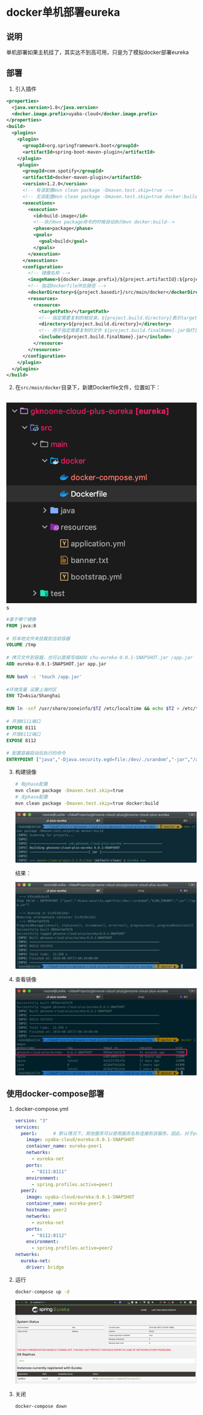 # docker单机部署eureka

## 说明

单机部署如果主机挂了，其实达不到高可用，只是为了模拟docker部署eureka

## 部署

1. 引入插件

```xml
<properties>
  <java.version>1.8</java.version>
  <docker.image.prefix>uyaba-cloud</docker.image.prefix>
</properties>
<build>
  <plugins>
    <plugin>
      <groupId>org.springframework.boot</groupId>
      <artifactId>spring-boot-maven-plugin</artifactId>
    </plugin>
    <plugin>
      <groupId>com.spotify</groupId>
      <artifactId>docker-maven-plugin</artifactId>
      <version>1.2.0</version>
      <!-- 有该配置mvn clean package -Dmaven.test.skip=true -->
      <!-- 无该配置mvn clean package -Dmaven.test.skip=true docker:build -->
      <executions>
        <execution>
          <id>build-image</id>
          <!--执行mvn package命令的时候自动执行mvn docker:build-->
          <phase>package</phase>
          <goals>
            <goal>build</goal>
          </goals>
        </execution>
      </executions>
      <configuration>
        <!-- 镜像名称 -->
        <imageName>${docker.image.prefix}/${project.artifactId}:${project.version}</imageName>
        <!-- 指定Dockerfile所在路径 -->
        <dockerDirectory>${project.basedir}/src/main/docker</dockerDirectory>
        <resources>
          <resource>
            <targetPath>/</targetPath>
            <!-- 指定需要复制的根目录，${project.build.directory}表示target目录 -->
            <directory>${project.build.directory}</directory>
            <!-- 用于指定需要复制的文件 ${project.build.finalName}.jar指打包后的jar文件包-->
            <include>${project.build.finalName}.jar</include>
          </resource>
        </resources>
      </configuration>
    </plugin>
  </plugins>
</build>
```

2. 在`src/main/docker`目录下，新建Dockerfile文件，位置如下：

​       ![image-20190828165008587](assets/image-20190828165008587.png)s

   ```dockerfile
#基于哪个镜像
FROM java:8

# 将本地文件夹挂载到当前容器
VOLUME /tmp

# 拷贝文件到容器，也可以直接写成ADD chu-eureka-0.0.1-SNAPSHOT.jar /app.jar
ADD eureka-0.0.1-SNAPSHOT.jar app.jar

RUN bash -c 'touch /app.jar'

#环境变量 设置上海时区
ENV TZ=Asia/Shanghai

RUN ln -snf /usr/share/zoneinfo/$TZ /etc/localtime && echo $TZ > /etc/timezone

# 开放8111端口
EXPOSE 8111
# 开放8112端口
EXPOSE 8112

# 配置容器启动后执行的命令
ENTRYPOINT ["java","-Djava.security.egd=file:/dev/./urandom","-jar","/app.jar"]
   ```

3. 构建镜像

   ```sh
   # 有phase配置
   mvn clean package -Dmaven.test.skip=true
   # 无phase配置
   mvn clean package -Dmaven.test.skip=true docker:build
   ```

   ![image-20190828165642137](assets/image-20190828165642137.png)

   结果：

   ![image-20190828170854914](assets/image-20190828170854914.png)

4. 查看镜像

   ![image-20190828170927866](assets/image-20190828170927866.png)

## 使用docker-compose部署

1. docker-compose.yml

   ```yml
   version: "3"
   services:
     peer1:      # 默认情况下，其他服务可以使用服务名称连接到该服务。因此，对于peer2的节点，它需要连接http://peer1:8111/eureka/，因此需要配置该服务的名称是peer1。
       image: uyaba-cloud/eureka:0.0.1-SNAPSHOT
       container_name: eureka-peer1
       networks:
         - eureka-net
       ports:
         - "8111:8111"
       environment:
         - spring.profiles.active=peer1
     peer2:
       image: uyaba-cloud/eureka:0.0.1-SNAPSHOT
       container_name: eureka-peer2
       hostname: peer2
       networks:
         - eureka-net
       ports:
         - "8112:8112"
       environment:
         - spring.profiles.active=peer2
   networks:
     eureka-net:
       driver: bridge
   ```

2. 运行

   ```sh
   docker-compose up -d
   ```

   ![image-20190828173300968](assets/image-20190828173300968.png)

3. 关闭

   ```sh
   docker-compose down
   ```
